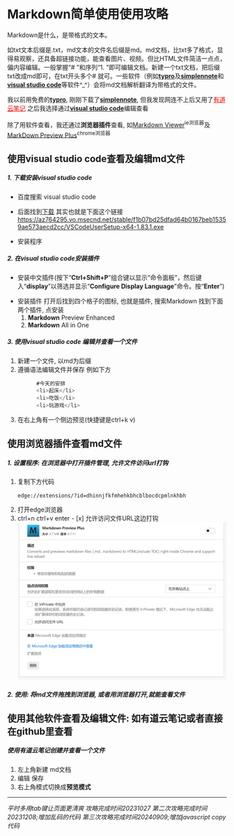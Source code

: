 # Markdown简单使用使用攻略

   Markdown是什么，是带格式的文本。
   
   如txt文本后缀是.txt，md文本的文件名后缀是md。md文档，比txt多了格式，显得易观察，还具备超链接功能，能查看图片、视频。但比HTML文件简洁一点点，偏内容编辑。一般掌握“# ”和序列“1. ”即可编辑文档。新建一个txt文档，把后缀txt改成md即可，在txt开头多个# 就可。一些软件（例如[**typro**](https://typoraio.cn)及[**simplennote**](https://apps.microsoft.com/detail/9NXQQ40LDW3X?hl=en-us&gl=US)和[**visual studio code**](https://visualstudio.microsoft.com/zh-hans/free-developer-offers/)等软件^_^）会将md文档解析翻译为带格式的文件。
   
   我以前用免费的[**typro**](https://typoraio.cn), 刚刚下载了[**simplennote**](https://apps.microsoft.com/detail/9NXQQ40LDW3X?hl=en-us&gl=US), 但我发现网连不上后又用了<a href =https://note.youdao.com style="color:red">有道云笔记</a> 之后我选择通过[**visual studio code**](https://visualstudio.microsoft.com/zh-hans/free-developer-offers/)编辑查看
   
   除了用软件查看，我还通过**浏览器插件**查看, 如[Markdown Viewer](https://chrome.google.com/webstore/detail/markdown-viewer/ckkdlimhmcjmikdlpkmbgfkaikojcbjk)<sup>ie浏览器</sup>及[MarkDown Preview Plus](https://chrome.google.com/webstore/detail/markdown-preview-plus/febilkbfcbhebfnokafefeacimjdckgl?utm_source=ext_sidebar&hl=zh-CN)<sup>chrome浏览器</sup>


## 使用visual studio code查看及编辑md文件
##### 1. 下载安装visual studio code
* 百度搜索 visual studio code
+ 后面找到[下载](https://code.visualstudio.com/Download)
      其实也就是下面这个链接
      https://az764295.vo.msecnd.net/stable/f1b07bd25dfad64b0167beb15359ae573aecd2cc/VSCodeUserSetup-x64-1.83.1.exe
- 安装程序
##### 2. 在visual studio code安装插件
   + 安装中文插件(按下“**Ctrl+Shift+P**”组合键以显示“命令面板”，然后键入“**display**”以筛选并显示“**Configure Display Language**”命令。按“**Enter**”)
   - 安装插件
      打开后找到四个格子的图标, 也就是插件, 搜索Markdown 找到下面两个插件, 点安装
      1. **Markdown** Preview Enhanced
      2. **Markdown** All in One
      
##### 3. 使用visual studio code 编辑并查看一个文件
      
   1. 新建一个文件, 以md为后缀
   2. 遵循语法编辑文件并保存
         例如下方
         ```javascript copy
               #今天的安排
               <li>起床</li>
               <li>吃饭</li>
               <li>玩游戏</li>
      
   4. 在右上角有一个侧边预览(快捷键是ctrl+k v)



## 使用浏览器插件查看md文件
   ##### 1. 设置程序: 在浏览器中打开插件管理, 允许文件访问url打钩
   1. 复制下方代码
       ```
      edge://extensions/?id=dhinnjfkfmhehkbhcblbocdcpmlnkhbh
       ```
   3. 打开edge浏览器
   4.  ctrl+n ctrl+v enter
      - [x] 允许访问文件URL这边打钩
       ![Alt text](image.png)
   ##### 2. 使用: 将md文件拖拽到浏览器, 或者用浏览器打开,就能查看文件


## 使用其他软件查看及编辑文件: 如有道云笔记或者直接在github里查看
   ##### 使用有道云笔记创建并查看一个文件
   1. 左上角新建 md文档
   2. 编辑 保存
   3. 右上角模式切换成**预览模式**


----------------
*平时多用tab键让页面更清爽*
*攻略完成时间20231027*
*第二次攻略完成时间20231208;增加乱码的代码*
*第三次攻略完成时间20240909;增加javascript copy代码*
<!-- <meta charset="UTF-8" -->
